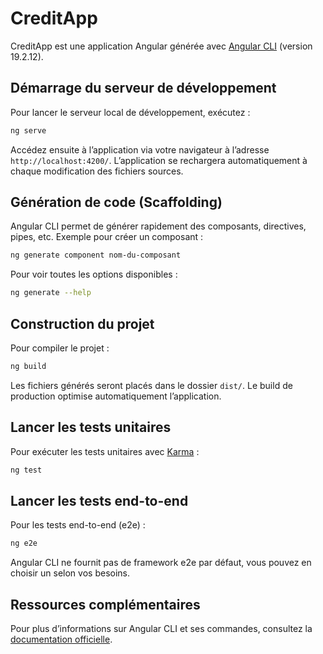 # CreditApp

CreditApp est une application Angular générée avec [Angular CLI](https://github.com/angular/angular-cli) (version 19.2.12).

## Démarrage du serveur de développement

Pour lancer le serveur local de développement, exécutez :

```bash
ng serve
```

Accédez ensuite à l’application via votre navigateur à l’adresse `http://localhost:4200/`. L’application se rechargera automatiquement à chaque modification des fichiers sources.

## Génération de code (Scaffolding)

Angular CLI permet de générer rapidement des composants, directives, pipes, etc. Exemple pour créer un composant :

```bash
ng generate component nom-du-composant
```

Pour voir toutes les options disponibles :

```bash
ng generate --help
```

## Construction du projet

Pour compiler le projet :

```bash
ng build
```

Les fichiers générés seront placés dans le dossier `dist/`. Le build de production optimise automatiquement l’application.

## Lancer les tests unitaires

Pour exécuter les tests unitaires avec [Karma](https://karma-runner.github.io) :

```bash
ng test
```

## Lancer les tests end-to-end

Pour les tests end-to-end (e2e) :

```bash
ng e2e
```

Angular CLI ne fournit pas de framework e2e par défaut, vous pouvez en choisir un selon vos besoins.

## Ressources complémentaires

Pour plus d’informations sur Angular CLI et ses commandes, consultez la [documentation officielle](https://angular.dev/tools/cli).
